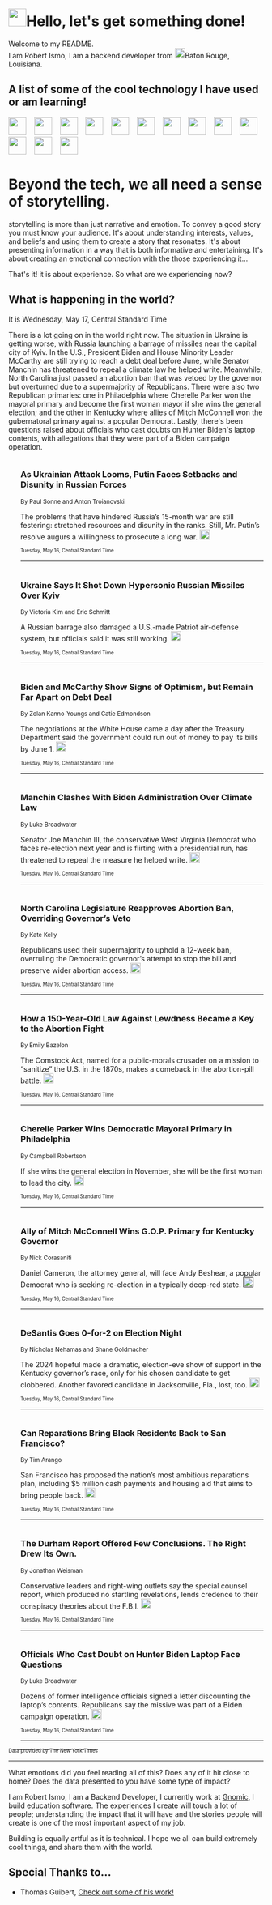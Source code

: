 <h1><img src="https://emojis.slackmojis.com/emojis/images/1643514375/3493/hot-coffee.gif?1643514375" width="35"/>Hello, let's get something done!</h1>

<p>Welcome to my README.<br/>
I am Robert Ismo, I am a backend developer from <img src="https://emojis.slackmojis.com/emojis/images/1638395689/50435/moulin_rouge.png?1638395689" width="20"/>Baton Rouge, Louisiana.</p>
<h2>A list of some of the cool technology I have used or am learning!</h2>
<p>
<img src="https://emojis.slackmojis.com/emojis/images/1643516091/21142/meow_bongotap.gif?1643516091" width="35" alt="">
<img src="https://img.shields.io/badge/Favorite%20Frontend%20Framework-SvelteKit-f83903" alt="">
<img src="https://img.shields.io/badge/Second%20Favorite-Vue-40b581" alt="">
<img src="https://img.shields.io/badge/Most%20Used%20Runtime-Nodejs-78b061" alt="">
<img src="https://emojis.slackmojis.com/emojis/images/1643517416/34482/fire.gif?1643517416" width="35" alt="">
<img src="https://img.shields.io/badge/Javascript%20But%20Better-Typescript-0078ca" alt="">
<img src="https://img.shields.io/badge/Favorite%20Language-Elixir-3e244d" alt="">
<img src="https://img.shields.io/badge/Containerize%20Everything-Docker-6ac9ef" alt="">
<img src="https://emojis.slackmojis.com/emojis/images/1643514596/5999/meow_party.gif?1643514596" width="35" alt="">
<img src="https://img.shields.io/badge/API%20Love%20Language-Graphql-de32a5" alt="">
<img src="https://img.shields.io/badge/Our%20Favorite%20Version%20Controller-Git-e94f33" alt="">
<img src="https://img.shields.io/badge/Favorite%20Database-Redis-d42d1d" alt="">
<img src="https://emojis.slackmojis.com/emojis/images/1643514559/5584/deployparrot.gif?1643514559" width="35" alt="">
<img src="https://img.shields.io/badge/Container%20Interstate-RabbitMQ-f66200" alt="">
<img src="https://img.shields.io/badge/Gotta%20Learn-Kubernetes-316adf" alt="">
<img src="https://img.shields.io/badge/Really%20Mature%20Now-WASM-654fef" alt="">
<img src="https://emojis.slackmojis.com/emojis/images/1666642497/61942/dance_vibe.gif?1666642497" width="35" alt="">
<img src="https://img.shields.io/badge/For%20My%20M1-ARM64-657d96" alt="">
<img src="https://img.shields.io/badge/Loving%20This%20So%20Much-TailwindCSS-17bcb5" alt="">
<img src="https://img.shields.io/badge/Cool%20Build%20Tool-Vite-f9cb24" alt="">
<img src="https://emojis.slackmojis.com/emojis/images/1669231376/62819/working-on-it.gif?1669231376" width="35" alt="">
<img src="https://img.shields.io/badge/Fun%20and%20Easy%20Database-MongoDB-5f8c49" alt="">
<img src="https://img.shields.io/badge/JS%20Life%20Support-NPM-c73737" alt="">
<img src="https://img.shields.io/badge/I%20Liked%20It-DynamoDB-0073b9" alt="">
<img src="https://emojis.slackmojis.com/emojis/images/1643514045/46/question.gif?1643514045" width="35" alt="">
<img src="https://img.shields.io/badge/cool-React-60d6f9" alt="">
<img src="https://img.shields.io/badge/Future%20Big%20Project-Lambda-f37e00" alt="">
<img src="https://img.shields.io/badge/NPM%20But%20Better-PNPM-f1aa07" alt="">
<img src="https://emojis.slackmojis.com/emojis/images/1643514943/9662/fbwow.gif?1643514943" width="35" alt="">
<img src="https://img.shields.io/badge/First%20Language-C-662079" alt="">
<img src="https://img.shields.io/badge/Where%20I%20Deploy%20Frontend-Vercel-000000" alt="">
<img src="https://img.shields.io/badge/Who%20Does%20not%20Want%20an%20App-Swift-f9492a" alt="">
<img src="https://emojis.slackmojis.com/emojis/images/1643514058/151/javascript.png?1643514058" width="35" alt="">
<img src="https://img.shields.io/badge/cool-Python-fbd542" alt="">
<img src="https://img.shields.io/badge/Favorite%20Something-Stripe-656cdc" alt="">
<img src="https://img.shields.io/badge/Of%20Course-HTML5-ed6327" alt="">
<img src="https://emojis.slackmojis.com/emojis/images/1660415405/60731/bomb.gif?1660415405" width="35" alt="">
<img src="https://img.shields.io/badge/hate-CSS-2964ec" alt="">
<img src="https://img.shields.io/badge/Learning-CircleCI-141215" alt="">
<img src="https://img.shields.io/badge/Learning-Rust-fbbb3b" alt="">
<img src="https://emojis.slackmojis.com/emojis/images/1660415397/60712/writing-hand.gif?1660415397" width="35" alt="">
<img src="https://img.shields.io/badge/Dev%20Browser%20of%20Choice-Firefox-cc4e26" alt="">
<img src="https://img.shields.io/badge/Recoverying%20From%20Windows-UNIX-1781e3" alt="">
<img src="https://img.shields.io/badge/LOVE-LogSeq-90c1c2" alt="">
<img src="https://emojis.slackmojis.com/emojis/images/1643514066/223/kirby.gif?1643514066" width="35" alt="">
<img src="https://img.shields.io/badge/Daily%20Driver-MacOS-e6e6e8" alt="">
<img src="https://img.shields.io/badge/Git%20Server-Github-000000" alt="">
<img src="https://img.shields.io/badge/enjoyable-EC2-f17428" alt="">
<img src="https://emojis.slackmojis.com/emojis/images/1643514239/2069/excited.gif?1643514239" width="35" alt="">
</p>
<h1>Beyond the tech, we all need a sense of storytelling.</h1>
<p>storytelling is more than just narrative and emotion. To convey a good story you must know your audience. It's about understanding interests, values, and beliefs and using them to create a story that resonates. It's about presenting information in a way that is both informative and entertaining. It's about creating an emotional connection with the those experiencing it...</p>
<p>That's it! it is about experience. So what are we experiencing now?</p>
<h2>What is happening in the world?</h2>
<p>It is Wednesday, May 17, Central Standard Time</p>
<p>
There is a lot going on in the world right now. The situation in Ukraine is getting worse, with Russia launching a barrage of missiles near the capital city of Kyiv. In the U.S., President Biden and House Minority Leader McCarthy are still trying to reach a debt deal before June, while Senator Manchin has threatened to repeal a climate law he helped write. Meanwhile, North Carolina just passed an abortion ban that was vetoed by the governor but overturned due to a supermajority of Republicans. There were also two Republican primaries: one in Philadelphia where Cherelle Parker won the mayoral primary and become the first woman mayor if she wins the general election; and the other in Kentucky where allies of Mitch McConnell won the gubernatoral primary against a popular Democrat. Lastly, there&#39;s been questions raised about officials who cast doubts on Hunter Biden&#39;s laptop contents, with allegations that they were part of a Biden campaign operation.</p>
<ol>
<img src="https://img.shields.io/badge/-world-blue" alt="">
<h3>As Ukrainian Attack Looms, Putin Faces Setbacks and Disunity in Russian Forces</h3>
<sub>By Paul Sonne and Anton Troianovski</sub>
<p>The problems that have hindered Russia’s 15-month war are still festering: stretched resources and disunity in the ranks. Still, Mr. Putin’s resolve augurs a willingness to prosecute a long war.  <a href="https://nyti.ms/3o6BUZz"><img src="https://developer.nytimes.com/files/poweredby_nytimes_30b.png?v=1583354208352" height="20"></a></p>
<sub><sub>Tuesday, May 16, Central Standard Time</sub></sub>
<hr/>
<img src="https://img.shields.io/badge/-world-blue" alt="">
<h3>Ukraine Says It Shot Down Hypersonic Russian Missiles Over Kyiv</h3>
<sub>By Victoria Kim and Eric Schmitt</sub>
<p>A Russian barrage also damaged a U.S.-made Patriot air-defense system, but officials said it was still working.  <a href="https://nyti.ms/42Oun0M"><img src="https://developer.nytimes.com/files/poweredby_nytimes_30b.png?v=1583354208352" height="20"></a></p>
<sub><sub>Tuesday, May 16, Central Standard Time</sub></sub>
<hr/>
<img src="https://img.shields.io/badge/-us-blue" alt="">
<h3>Biden and McCarthy Show Signs of Optimism, but Remain Far Apart on Debt Deal</h3>
<sub>By Zolan Kanno-Youngs and Catie Edmondson</sub>
<p>The negotiations at the White House came a day after the Treasury Department said the government could run out of money to pay its bills by June 1.  <a href="https://nyti.ms/3O8ZuQ0"><img src="https://developer.nytimes.com/files/poweredby_nytimes_30b.png?v=1583354208352" height="20"></a></p>
<sub><sub>Tuesday, May 16, Central Standard Time</sub></sub>
<hr/>
<img src="https://img.shields.io/badge/-us-blue" alt="">
<h3>Manchin Clashes With Biden Administration Over Climate Law</h3>
<sub>By Luke Broadwater</sub>
<p>Senator Joe Manchin III, the conservative West Virginia Democrat who faces re-election next year and is flirting with a presidential run, has threatened to repeal the measure he helped write.  <a href="https://nyti.ms/3WgOemD"><img src="https://developer.nytimes.com/files/poweredby_nytimes_30b.png?v=1583354208352" height="20"></a></p>
<sub><sub>Tuesday, May 16, Central Standard Time</sub></sub>
<hr/>
<img src="https://img.shields.io/badge/-us-blue" alt="">
<h3>North Carolina Legislature Reapproves Abortion Ban, Overriding Governor’s Veto</h3>
<sub>By Kate Kelly</sub>
<p>Republicans used their supermajority to uphold a 12-week ban, overruling the Democratic governor’s attempt to stop the bill and preserve wider abortion access.  <a href="https://nyti.ms/3o1LA7M"><img src="https://developer.nytimes.com/files/poweredby_nytimes_30b.png?v=1583354208352" height="20"></a></p>
<sub><sub>Tuesday, May 16, Central Standard Time</sub></sub>
<hr/>
<img src="https://img.shields.io/badge/-us-blue" alt="">
<h3>How a 150-Year-Old Law Against Lewdness Became a Key to the Abortion Fight</h3>
<sub>By Emily Bazelon</sub>
<p>The Comstock Act, named for a public-morals crusader on a mission to “sanitize” the U.S. in the 1870s, makes a comeback in the abortion-pill battle.  <a href="https://nyti.ms/42ErC1K"><img src="https://developer.nytimes.com/files/poweredby_nytimes_30b.png?v=1583354208352" height="20"></a></p>
<sub><sub>Tuesday, May 16, Central Standard Time</sub></sub>
<hr/>
<img src="https://img.shields.io/badge/-us-blue" alt="">
<h3>Cherelle Parker Wins Democratic Mayoral Primary in Philadelphia</h3>
<sub>By Campbell Robertson</sub>
<p>If she wins the general election in November, she will be the first woman to lead the city.  <a href="https://nyti.ms/3Ok9hCO"><img src="https://developer.nytimes.com/files/poweredby_nytimes_30b.png?v=1583354208352" height="20"></a></p>
<sub><sub>Tuesday, May 16, Central Standard Time</sub></sub>
<hr/>
<img src="https://img.shields.io/badge/-us-blue" alt="">
<h3>Ally of Mitch McConnell Wins G.O.P. Primary for Kentucky Governor</h3>
<sub>By Nick Corasaniti</sub>
<p>Daniel Cameron, the attorney general, will face Andy Beshear, a popular Democrat who is seeking re-election in a typically deep-red state.  <a href=""><img src="https://developer.nytimes.com/files/poweredby_nytimes_30b.png?v=1583354208352" height="20"></a></p>
<sub><sub>Tuesday, May 16, Central Standard Time</sub></sub>
<hr/>
<img src="https://img.shields.io/badge/-us-blue" alt="">
<h3>DeSantis Goes 0-for-2 on Election Night</h3>
<sub>By Nicholas Nehamas and Shane Goldmacher</sub>
<p>The 2024 hopeful made a dramatic, election-eve show of support in the Kentucky governor’s race, only for his chosen candidate to get clobbered. Another favored candidate in Jacksonville, Fla., lost, too.  <a href="https://nyti.ms/3By7Yc0"><img src="https://developer.nytimes.com/files/poweredby_nytimes_30b.png?v=1583354208352" height="20"></a></p>
<sub><sub>Tuesday, May 16, Central Standard Time</sub></sub>
<hr/>
<img src="https://img.shields.io/badge/-us-blue" alt="">
<h3>Can Reparations Bring Black Residents Back to San Francisco?</h3>
<sub>By Tim Arango</sub>
<p>San Francisco has proposed the nation’s most ambitious reparations plan, including $5 million cash payments and housing aid that aims to bring people back.  <a href="https://nyti.ms/432JTpc"><img src="https://developer.nytimes.com/files/poweredby_nytimes_30b.png?v=1583354208352" height="20"></a></p>
<sub><sub>Tuesday, May 16, Central Standard Time</sub></sub>
<hr/>
<img src="https://img.shields.io/badge/-us-blue" alt="">
<h3>The Durham Report Offered Few Conclusions. The Right Drew Its Own.</h3>
<sub>By Jonathan Weisman</sub>
<p>Conservative leaders and right-wing outlets say the special counsel report, which produced no startling revelations, lends credence to their conspiracy theories about the F.B.I.  <a href="https://nyti.ms/3o1sJK2"><img src="https://developer.nytimes.com/files/poweredby_nytimes_30b.png?v=1583354208352" height="20"></a></p>
<sub><sub>Tuesday, May 16, Central Standard Time</sub></sub>
<hr/>
<img src="https://img.shields.io/badge/-us-blue" alt="">
<h3>Officials Who Cast Doubt on Hunter Biden Laptop Face Questions</h3>
<sub>By Luke Broadwater</sub>
<p>Dozens of former intelligence officials signed a letter discounting the laptop’s contents. Republicans say the missive was part of a Biden campaign operation.  <a href="https://nyti.ms/42Di0nY"><img src="https://developer.nytimes.com/files/poweredby_nytimes_30b.png?v=1583354208352" height="20"></a></p>
<sub><sub>Tuesday, May 16, Central Standard Time</sub></sub>
<hr/>
</ol>
<a href="https://developer.nytimes.com"><sub><sub>Data provided by The New York Times</sub></sub></a>
<hr/>
<p>What emotions did you feel reading all of this? Does any of it hit close to home? Does the data presented to you have some type of impact?</p>
<p>I am Robert Ismo, I am a Backend Developer, I currently work at <a href="https://gnomic.education/">Gnomic</a>, I build education software. The experiences I create will touch a lot of people; understanding the impact that it will have and the stories people will create is one of the most important aspect of my job.</p>
<p>Building is equally artful as it is technical. I hope we all can build extremely cool things, and share them with the world.</p>
<h2>Special Thanks to...</h2>
<ul>
<li>Thomas Guibert, <a href="https://github.com/thmsgbrt/thmsgbrt">Check out some of his work!</a></li>
</ul>